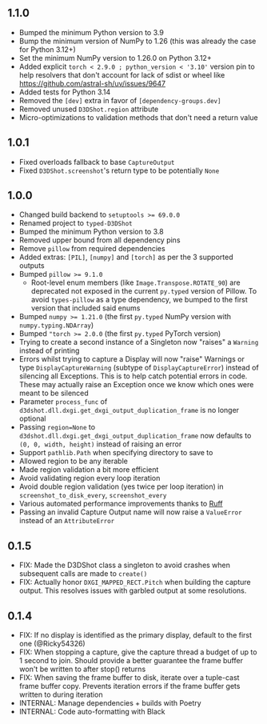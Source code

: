 ## 1.1.0

* Bumped the minimum Python version to 3.9
* Bump the minimum version of NumPy to 1.26 (this was already the case for Python 3.12+)
* Set the minimum NumPy version to 1.26.0 on Python 3.12+
* Added explicit `torch < 2.9.0 ; python_version < '3.10'` version pin to help resolvers that don't account for lack of sdist or wheel like <https://github.com/astral-sh/uv/issues/9647>
* Added tests for Python 3.14
* Removed the `[dev]` extra in favor of `[dependency-groups.dev]`
* Removed unused `D3DShot.region` attribute
* Micro-optimizations to validation methods that don't need a return value

## 1.0.1

* Fixed overloads fallback to base `CaptureOutput`
* Fixed `D3DShot.screenshot`'s return type to be potentially `None`

## 1.0.0

* Changed build backend to `setuptools >= 69.0.0`
* Renamed project to `typed-D3DShot`
* Bumped the minimum Python version to 3.8
* Removed upper bound from all dependency pins
* Remove `pillow` from required dependencies
* Added extras: `[PIL]`, `[numpy]` and `[torch]` as per the 3 supported outputs
* Bumped `pillow >= 9.1.0`
  * Root-level enum members (like `Image.Transpose.ROTATE_90`) are deprecated not exposed in the current `py.typed` version of Pillow. To avoid `types-pillow` as a type dependency, we bumped to the first version that included said enums
* Bumped `numpy >= 1.21.0` (the first `py.typed` NumPy version with `numpy.typing.NDArray`)
* Bumped `"torch >= 2.0.0` (the first `py.typed` PyTorch version)
* Trying to create a second instance of a Singleton now "raises" a `Warning` instead of printing
* Errors whilst trying to capture a Display will now "raise" Warnings or type `DisplayCaptureWarning` (subtype of `DisplayCaptureError`) instead of silencing all Exceptions. This is to help catch potential errors in code. These may actually raise an Exception once we know which ones were meant to be silenced
* Parameter `process_func` of `d3dshot.dll.dxgi.get_dxgi_output_duplication_frame` is no longer optional
* Passing `region=None` to `d3dshot.dll.dxgi.get_dxgi_output_duplication_frame` now defaults to `(0, 0, width, height)` instead of raising an error
* Support `pathlib.Path` when specifying directory to save to
* Allowed region to be any iterable
* Made region validation a bit more efficient
* Avoid validating region every loop iteration
* Avoid double region validation (yes twice per loop iteration) in `screenshot_to_disk_every`, `screenshot_every`
* Various automated performance improvements thanks to [Ruff](https://github.com/astral-sh/ruff)
* Passing an invalid Capture Output name will now raise a `ValueError` instead of an `AttributeError`

## 0.1.5

* FIX: Made the D3DShot class a singleton to avoid crashes when subsequent calls are made to `create()`
* FIX: Actually honor `DXGI_MAPPED_RECT.Pitch` when building the capture output. This resolves issues with garbled output at some resolutions.

## 0.1.4

* FIX: If no display is identified as the primary display, default to the first one (@Ricky54326)
* FIX: When stopping a capture, give the capture thread a budget of up to 1 second to join. Should provide a better guarantee the frame buffer won't be written to after stop() returns
* FIX: When saving the frame buffer to disk, iterate over a tuple-cast frame buffer copy. Prevents iteration errors if the frame buffer gets written to during iteration
* INTERNAL: Manage dependencies + builds with Poetry
* INTERNAL: Code auto-formatting with Black
